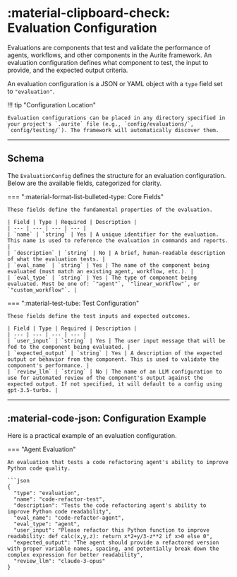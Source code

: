# :material-clipboard-check: Evaluation Configuration

Evaluations are components that test and validate the performance of agents, workflows, and other components in the Aurite framework. An evaluation configuration defines what component to test, the input to provide, and the expected output criteria.

An evaluation configuration is a JSON or YAML object with a `type` field set to `"evaluation"`.

!!! tip "Configuration Location"

    Evaluation configurations can be placed in any directory specified in your project's `.aurite` file (e.g., `config/evaluations/`, `config/testing/`). The framework will automatically discover them.

---

## Schema

The `EvaluationConfig` defines the structure for an evaluation configuration. Below are the available fields, categorized for clarity.

=== ":material-format-list-bulleted-type: Core Fields"

    These fields define the fundamental properties of the evaluation.

    | Field | Type | Required | Description |
    | --- | --- | --- | --- |
    | `name` | `string` | Yes | A unique identifier for the evaluation. This name is used to reference the evaluation in commands and reports. |
    | `description` | `string` | No | A brief, human-readable description of what the evaluation tests. |
    | `eval_name` | `string` | Yes | The name of the component being evaluated (must match an existing agent, workflow, etc.). |
    | `eval_type` | `string` | Yes | The type of component being evaluated. Must be one of: `"agent"`, `"linear_workflow"`, or `"custom_workflow"`. |

=== ":material-test-tube: Test Configuration"

    These fields define the test inputs and expected outcomes.

    | Field | Type | Required | Description |
    | --- | --- | --- | --- |
    | `user_input` | `string` | Yes | The user input message that will be fed to the component being evaluated. |
    | `expected_output` | `string` | Yes | A description of the expected output or behavior from the component. This is used to validate the component's performance. |
    | `review_llm` | `string` | No | The name of an LLM configuration to use for automated review of the component's output against the expected output. If not specified, it will default to a config using gpt-3.5-turbo. |

---

## :material-code-json: Configuration Example

Here is a practical example of an evaluation configuration.

=== "Agent Evaluation"

    An evaluation that tests a code refactoring agent's ability to improve Python code quality.

    ```json
    {
      "type": "evaluation",
      "name": "code-refactor-test",
      "description": "Tests the code refactoring agent's ability to improve Python code readability",
      "eval_name": "code-refactor-agent",
      "eval_type": "agent",
      "user_input": "Please refactor this Python function to improve readability: def calc(x,y,z): return x*2+y/3-z**2 if x>0 else 0",
      "expected_output": "The agent should provide a refactored version with proper variable names, spacing, and potentially break down the complex expression for better readability",
      "review_llm": "claude-3-opus"
    }
